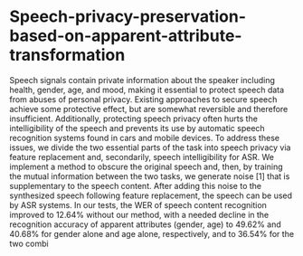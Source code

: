 # Speech-privacy-preservation-based-on-apparent-attribute-transformation

Speech signals contain private information about the speaker including health, gender, age, and mood,
making it essential to protect speech data from abuses of personal privacy. Existing approaches to
secure speech achieve some protective effect, but are somewhat reversible and therefore insufficient.
Additionally, protecting speech privacy often hurts the intelligibility of the speech and prevents its use
by automatic speech recognition systems found in cars and mobile devices. To address these issues, we
divide the two essential parts of the task into speech privacy via feature replacement and, secondarily,
speech intelligibility for ASR. We implement a method to obscure the original speech and, then, by
training the mutual information between the two tasks, we generate noise [1] that is supplementary to
the speech content. After adding this noise to the synthesized speech following feature replacement,
the speech can be used by ASR systems. In our tests, the WER of speech content recognition improved
to 12.64% without our method, with a needed decline in the recognition accuracy of apparent attributes
(gender, age) to 49.62% and 40.68% for gender alone and age alone, respectively, and to 36.54% for
the two combi

